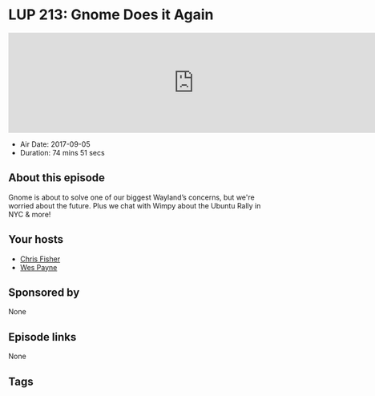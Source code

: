 # LUP 213: Gnome Does it Again

<iframe src="https://player.fireside.fm/v2/RUkczH-V+freNFOar?theme=dark" width="740" height="200" frameborder="0" scrolling="no"></iframe>

* Air Date: 2017-09-05
* Duration: 74 mins 51 secs

## About this episode

Gnome is about to solve one of our biggest Wayland’s concerns, but we're worried about the future. Plus we chat with Wimpy about the Ubuntu Rally in NYC & more!

## Your hosts
* [Chris Fisher](https://linuxunplugged.com/hosts/chrislas)
* [Wes Payne](https://linuxunplugged.com/hosts/wes)

## Sponsored by

None



## Episode links

None



## Tags

